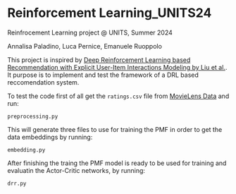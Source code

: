 # Reinforcement Learning_UNITS24
Reinfrocement Learning project @ UNITS, Summer 2024

Annalisa Paladino, Luca Pernice, Emanuele Ruoppolo

This project is inspired by [Deep Reinforcement Learning based Recommendation with Explicit User-Item Interactions Modeling by Liu et al.](https://arxiv.org/abs/1810.12027). It purpose is to implement and test the framework of a DRL based reccomendation system.

To test the code first of all get the ```ratings.csv``` file from [MovieLens Data](https://www.kaggle.com/datasets/rounakbanik/the-movies-dataset) and run:

```
preprocessing.py

```

This will generate three files to use for training the PMF in order to get the data embeddings by running:
```
embedding.py

```

After finishing the traing the PMF model is ready to be used for training and evaluatin the Actor-Critic networks, by running:

```
drr.py

```
